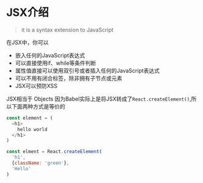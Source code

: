 # JSX介绍
>it is a syntax extension to JavaScript

在JSX中，你可以
* 嵌入任何的JavaScript表达式
* 可以直接使用if、while等条件判断
* 属性值直接可以使用双引号或者插入任何的JavaScript表达式
* 可以不用有闭合标签，除非拥有子节点或元素
* JSX可以预防XSS

JSX相当于 Objects
因为Babel实际上是将JSX转成了`React.createElement()`,所以下面两种方式是等价的
```javascript
const element = (
  <h1>
    hello world
  </h1>
)
```

```javascript
const elment = React.createElement(
  'h1',
  {className: 'green'},
  'Hello'
)

```
